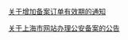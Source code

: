 
[关于增加备案订单有效期的通知](http://imgcache.tce.fsphere.cn/static/mc.qcloudimg.com/static/archive/bb34e790e2a3ad0fcceb7bd1007843ac/archive.docx)

[关于上海市网站办理公安备案的公告](http://imgcache.tce.fsphere.cn/static/mc.qcloudimg.com/static/archive/f82b61ede831f919c703c0c497b9930a/archive.docx)